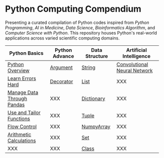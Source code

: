 # Python Computing Compendium

Presenting a curated compilation of Python codes inspired from *Python Programming*, *AI in Medicine*, *Data Science*, *Bioinformatics Algorithm*, and *Computer Science with Python*. This repository houses Python's real-world applications across varied scientific computing domains. 

| Python Basics | Python Advance | Data Structure | Artificial Intelligence | 
|----------|----------|----------|----------|
| [Python Overview](Python_Overview.ipynb) | [Argument](Utilities/Argument.py) | [String](Utilities/String) | [Convolutional Neural Network](AI_Medicine_Homework/Programing_Assignment3.ipynb) | 
| [Learn Errors Hard](*Learn_Errors.md) | [Decorator](Utilities/Decorator.py) | [List](Utilities/List) | XXX | 
| [Manage Data Through Pandas](Utilities/pandas) | XXX | [Dictionary](Utilities/Dictionary) | XXX | 
| [Use and Tailor Functions](Utilities/Function) | XXX | [Tuple](Utilities/Tuple) | XXX | 
| [Flow Control](Utilities/Flow_Control) | XXX | [NumpyArray](Utilities/NumPy) | XXX | 
| [Arithmetic Calculations](Utilities/Math/Number) | XXX | [Set](Utilities/Set) | XXX | 
| XXX | XXX | [Class](Utilities/Class) | XXX | 


